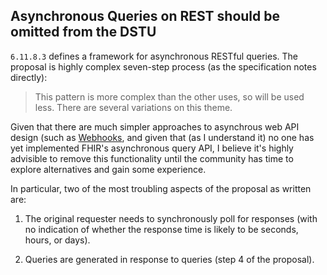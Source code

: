 ## Asynchronous Queries on REST should be omitted from the DSTU

`6.11.8.3` defines a framework for asynchronous RESTful queries.  The proposal
is highly complex seven-step process (as the specification notes directly):

> This pattern is more complex than the other uses, so will be used less. There
> are several variations on this theme. 

Given that there are much simpler approaches to asynchrous web API design (such
as [Webhooks](http://en.wikipedia.org/wiki/Webhook), and given that (as I
understand it) no one has yet implemented FHIR's asynchronous query API, I
believe it's highly advisible to remove this functionality until the community
has time to explore alternatives and gain some experience.

In particular, two of the most troubling aspects of the proposal as written are:


1.  The original requester needs to synchronously poll for responses (with no
indication of whether the response time is likely to be seconds, hours, or
days).

2.  Queries are generated in response to queries (step 4 of the proposal).
